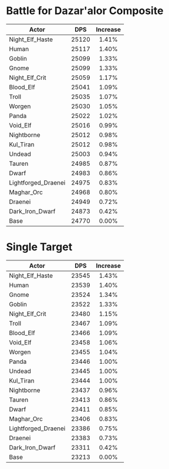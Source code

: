 # Battle for Dazar'alor Composite
| Actor | DPS | Increase |
|---|:---:|:---:|
|Night_Elf_Haste|25120|1.41%|
|Human|25117|1.40%|
|Goblin|25099|1.33%|
|Gnome|25099|1.33%|
|Night_Elf_Crit|25059|1.17%|
|Blood_Elf|25041|1.09%|
|Troll|25035|1.07%|
|Worgen|25030|1.05%|
|Panda|25022|1.02%|
|Void_Elf|25016|0.99%|
|Nightborne|25012|0.98%|
|Kul_Tiran|25012|0.98%|
|Undead|25003|0.94%|
|Tauren|24985|0.87%|
|Dwarf|24983|0.86%|
|Lightforged_Draenei|24975|0.83%|
|Maghar_Orc|24968|0.80%|
|Draenei|24949|0.72%|
|Dark_Iron_Dwarf|24873|0.42%|
|Base|24770|0.00%|

# Single Target
| Actor | DPS | Increase |
|---|:---:|:---:|
|Night_Elf_Haste|23545|1.43%|
|Human|23539|1.40%|
|Gnome|23524|1.34%|
|Goblin|23522|1.33%|
|Night_Elf_Crit|23480|1.15%|
|Troll|23467|1.09%|
|Blood_Elf|23466|1.09%|
|Void_Elf|23458|1.06%|
|Worgen|23455|1.04%|
|Panda|23446|1.00%|
|Undead|23445|1.00%|
|Kul_Tiran|23444|1.00%|
|Nightborne|23437|0.96%|
|Tauren|23413|0.86%|
|Dwarf|23411|0.85%|
|Maghar_Orc|23406|0.83%|
|Lightforged_Draenei|23386|0.75%|
|Draenei|23383|0.73%|
|Dark_Iron_Dwarf|23311|0.42%|
|Base|23213|0.00%|
